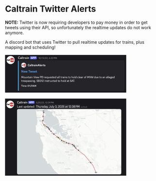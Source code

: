 # Caltrain Twitter Alerts

**NOTE:** Twitter is now requiring developers to pay money in order to get tweets using their API, so unfortunately the realtime updates do not work anymore.

A discord bot that uses Twitter to pull realtime updates for trains, plus mapping and scheduling!
<br><br><img src="images/tweet.png" width="400">
<br><br><img src="images/map.png" width="400">
